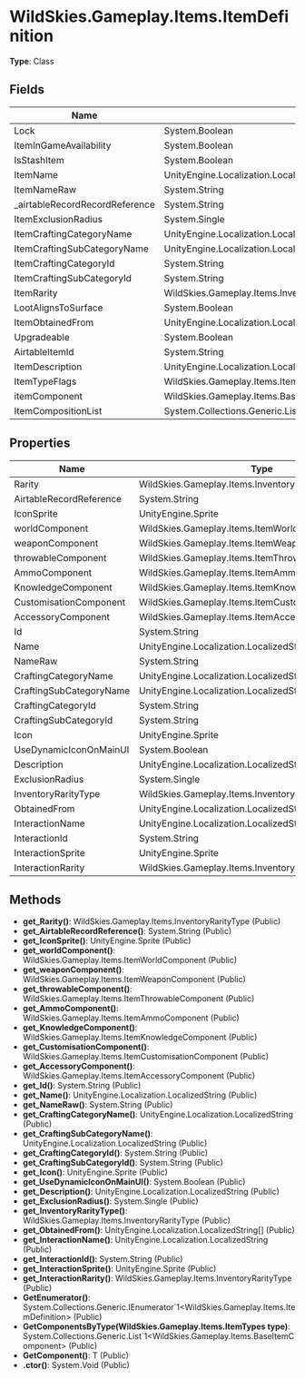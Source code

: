 ﻿# WildSkies.Gameplay.Items.ItemDefinition

**Type**: Class

## Fields

| Name | Type | Access |
|------|------|--------|
| Lock | System.Boolean | Public |
| ItemInGameAvailability | System.Boolean | Public |
| IsStashItem | System.Boolean | Public |
| ItemName | UnityEngine.Localization.LocalizedString | Public |
| ItemNameRaw | System.String | Public |
| _airtableRecordRecordReference | System.String | Public |
| ItemExclusionRadius | System.Single | Public |
| ItemCraftingCategoryName | UnityEngine.Localization.LocalizedString | Public |
| ItemCraftingSubCategoryName | UnityEngine.Localization.LocalizedString | Public |
| ItemCraftingCategoryId | System.String | Public |
| ItemCraftingSubCategoryId | System.String | Public |
| ItemRarity | WildSkies.Gameplay.Items.InventoryRarityType | Public |
| LootAlignsToSurface | System.Boolean | Public |
| ItemObtainedFrom | UnityEngine.Localization.LocalizedString[] | Public |
| Upgradeable | System.Boolean | Public |
| AirtableItemId | System.String | Public |
| ItemDescription | UnityEngine.Localization.LocalizedString | Public |
| ItemTypeFlags | WildSkies.Gameplay.Items.ItemTypes | Public |
| itemComponent | WildSkies.Gameplay.Items.BaseItemComponent | Private |
| ItemCompositionList | System.Collections.Generic.List`1<WildSkies.Gameplay.Items.BaseItemComponent> | Public |

## Properties

| Name | Type | Access |
|------|------|--------|
| Rarity | WildSkies.Gameplay.Items.InventoryRarityType | Public |
| AirtableRecordReference | System.String | Public |
| IconSprite | UnityEngine.Sprite | Public |
| worldComponent | WildSkies.Gameplay.Items.ItemWorldComponent | Public |
| weaponComponent | WildSkies.Gameplay.Items.ItemWeaponComponent | Public |
| throwableComponent | WildSkies.Gameplay.Items.ItemThrowableComponent | Public |
| AmmoComponent | WildSkies.Gameplay.Items.ItemAmmoComponent | Public |
| KnowledgeComponent | WildSkies.Gameplay.Items.ItemKnowledgeComponent | Public |
| CustomisationComponent | WildSkies.Gameplay.Items.ItemCustomisationComponent | Public |
| AccessoryComponent | WildSkies.Gameplay.Items.ItemAccessoryComponent | Public |
| Id | System.String | Public |
| Name | UnityEngine.Localization.LocalizedString | Public |
| NameRaw | System.String | Public |
| CraftingCategoryName | UnityEngine.Localization.LocalizedString | Public |
| CraftingSubCategoryName | UnityEngine.Localization.LocalizedString | Public |
| CraftingCategoryId | System.String | Public |
| CraftingSubCategoryId | System.String | Public |
| Icon | UnityEngine.Sprite | Public |
| UseDynamicIconOnMainUI | System.Boolean | Public |
| Description | UnityEngine.Localization.LocalizedString | Public |
| ExclusionRadius | System.Single | Public |
| InventoryRarityType | WildSkies.Gameplay.Items.InventoryRarityType | Public |
| ObtainedFrom | UnityEngine.Localization.LocalizedString[] | Public |
| InteractionName | UnityEngine.Localization.LocalizedString | Public |
| InteractionId | System.String | Public |
| InteractionSprite | UnityEngine.Sprite | Public |
| InteractionRarity | WildSkies.Gameplay.Items.InventoryRarityType | Public |

## Methods

- **get_Rarity()**: WildSkies.Gameplay.Items.InventoryRarityType (Public)
- **get_AirtableRecordReference()**: System.String (Public)
- **get_IconSprite()**: UnityEngine.Sprite (Public)
- **get_worldComponent()**: WildSkies.Gameplay.Items.ItemWorldComponent (Public)
- **get_weaponComponent()**: WildSkies.Gameplay.Items.ItemWeaponComponent (Public)
- **get_throwableComponent()**: WildSkies.Gameplay.Items.ItemThrowableComponent (Public)
- **get_AmmoComponent()**: WildSkies.Gameplay.Items.ItemAmmoComponent (Public)
- **get_KnowledgeComponent()**: WildSkies.Gameplay.Items.ItemKnowledgeComponent (Public)
- **get_CustomisationComponent()**: WildSkies.Gameplay.Items.ItemCustomisationComponent (Public)
- **get_AccessoryComponent()**: WildSkies.Gameplay.Items.ItemAccessoryComponent (Public)
- **get_Id()**: System.String (Public)
- **get_Name()**: UnityEngine.Localization.LocalizedString (Public)
- **get_NameRaw()**: System.String (Public)
- **get_CraftingCategoryName()**: UnityEngine.Localization.LocalizedString (Public)
- **get_CraftingSubCategoryName()**: UnityEngine.Localization.LocalizedString (Public)
- **get_CraftingCategoryId()**: System.String (Public)
- **get_CraftingSubCategoryId()**: System.String (Public)
- **get_Icon()**: UnityEngine.Sprite (Public)
- **get_UseDynamicIconOnMainUI()**: System.Boolean (Public)
- **get_Description()**: UnityEngine.Localization.LocalizedString (Public)
- **get_ExclusionRadius()**: System.Single (Public)
- **get_InventoryRarityType()**: WildSkies.Gameplay.Items.InventoryRarityType (Public)
- **get_ObtainedFrom()**: UnityEngine.Localization.LocalizedString[] (Public)
- **get_InteractionName()**: UnityEngine.Localization.LocalizedString (Public)
- **get_InteractionId()**: System.String (Public)
- **get_InteractionSprite()**: UnityEngine.Sprite (Public)
- **get_InteractionRarity()**: WildSkies.Gameplay.Items.InventoryRarityType (Public)
- **GetEnumerator()**: System.Collections.Generic.IEnumerator`1<WildSkies.Gameplay.Items.ItemDefinition> (Public)
- **GetComponentsByType(WildSkies.Gameplay.Items.ItemTypes type)**: System.Collections.Generic.List`1<WildSkies.Gameplay.Items.BaseItemComponent> (Public)
- **GetComponent()**: T (Public)
- **.ctor()**: System.Void (Public)

